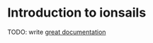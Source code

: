 # Introduction to ionsails

TODO: write [great documentation](http://jacobian.org/writing/what-to-write/)
